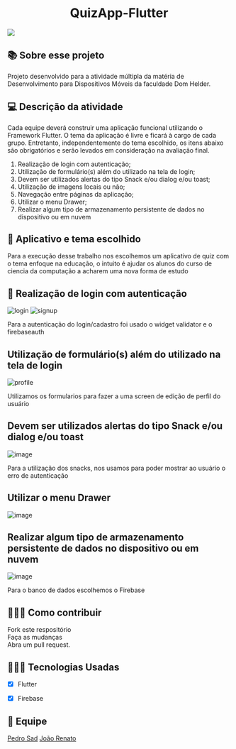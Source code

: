 <h1 align="center"> QuizApp-Flutter</h1>

<img align="center" src="https://user-images.githubusercontent.com/102429743/202337329-58912536-c0d6-4edb-a1ee-fa960ee96c54.mp4"/>

<p align="center"></p>

<h2>📚 Sobre esse projeto </h2>
<p> Projeto desenvolvido para a atividade múltipla da matéria de Desenvolvimento para Dispositivos Móveis da faculdade Dom Helder. </p>

## 💻 Descrição da atividade
Cada equipe deverá construir uma aplicação funcional utilizando o Framework Flutter. O tema da aplicação é livre e ficará à cargo de cada grupo. Entretanto,
independentemente do tema escolhido, os itens abaixo são obrigatórios e serão levados
em consideração na avaliação final.

1. Realização de login com autenticação;
2. Utilização de formulário(s) além do utilizado na tela de login;
3. Devem ser utilizados alertas do tipo Snack e/ou dialog e/ou toast;
4. Utilização de imagens locais ou não;
5. Navegação entre páginas da aplicação;
6. Utilizar o menu Drawer;
7. Realizar algum tipo de armazenamento persistente de dados no dispositivo ou
em nuvem


## 🤯 Aplicativo e tema escolhido
Para a execução desse trabalho nos escolhemos um aplicativo de quiz com o tema enfoque na educação, o intuito é ajudar os alunos do curso de ciencia da computação a acharem uma nova forma de estudo

## 📝 Realização de login com autenticação
![login](https://user-images.githubusercontent.com/102429743/202341502-78e430c4-1613-448e-9c2c-5f97484589ec.jpeg)
![signup](https://user-images.githubusercontent.com/102429743/202341564-add7dfec-d31a-454d-aae7-4d8a920f15a1.jpeg)

Para a autenticação do login/cadastro foi usado o widget validator e o firebaseauth

## Utilização de formulário(s) além do utilizado na tela de login
![profile](https://user-images.githubusercontent.com/102429743/202342457-e55de8a4-6c88-4ee2-b491-ddb519d38bed.jpeg)

Utilizamos os formularios para fazer a uma screen de edição de perfil do usuário

## Devem ser utilizados alertas do tipo Snack e/ou dialog e/ou toast
![image](https://user-images.githubusercontent.com/102429743/202342810-f13716e8-318a-4733-8d92-3c3af8115293.png)

Para a utilização dos snacks, nos usamos para poder mostrar ao usuário o erro de autenticação

## Utilizar o menu Drawer
![image](https://user-images.githubusercontent.com/102429743/202343034-90e2894f-1a90-4df3-a91e-9e528e1dbd86.png)

##  Realizar algum tipo de armazenamento persistente de dados no dispositivo ou em nuvem
![image](https://user-images.githubusercontent.com/102429743/202343442-1612f76a-4550-47c4-b72a-78ce5dc8d571.png)

Para o banco de dados escolhemos o Firebase

<h2>👷🏻‍♂️ Como contribuir</h2>
<p> Fork este respositório <br>
Faça as mudanças<br>
Abra um pull request. </p>

## 👨🏻‍💻 Tecnologias Usadas
- [x] Flutter
- [x] Firebase


## 🧑 Equipe
<a href="https://github.com/PedroSad1">Pedro Sad</a>
<a href="https://github.com/JoaoRenato2">João Renato</a>


